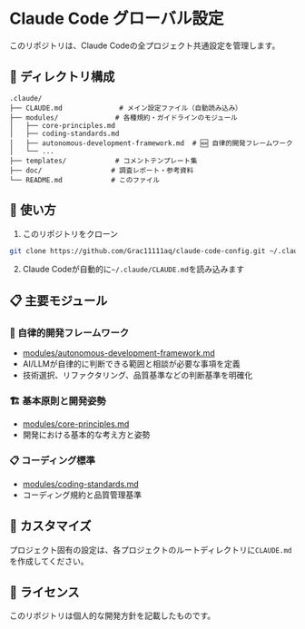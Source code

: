 # Claude Code グローバル設定

このリポジトリは、Claude Codeの全プロジェクト共通設定を管理します。

## 📁 ディレクトリ構成

```
.claude/
├── CLAUDE.md              # メイン設定ファイル（自動読み込み）
├── modules/              # 各種規約・ガイドラインのモジュール
│   ├── core-principles.md
│   ├── coding-standards.md
│   ├── autonomous-development-framework.md  # 🆕 自律的開発フレームワーク
│   └── ...
├── templates/            # コメントテンプレート集
├── doc/                 # 調査レポート・参考資料
└── README.md            # このファイル
```

## 🚀 使い方

1. このリポジトリをクローン
```bash
git clone https://github.com/Grac11111aq/claude-code-config.git ~/.claude
```

2. Claude Codeが自動的に`~/.claude/CLAUDE.md`を読み込みます

## 📋 主要モジュール

### 🤖 自律的開発フレームワーク
- [modules/autonomous-development-framework.md](modules/autonomous-development-framework.md)
- AI/LLMが自律的に判断できる範囲と相談が必要な事項を定義
- 技術選択、リファクタリング、品質基準などの判断基準を明確化

### 🏗️ 基本原則と開発姿勢
- [modules/core-principles.md](modules/core-principles.md)
- 開発における基本的な考え方と姿勢

### 📋 コーディング標準
- [modules/coding-standards.md](modules/coding-standards.md)
- コーディング規約と品質管理基準

## 🔄 カスタマイズ

プロジェクト固有の設定は、各プロジェクトのルートディレクトリに`CLAUDE.md`を作成してください。

## 📝 ライセンス

このリポジトリは個人的な開発方針を記載したものです。